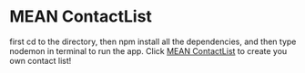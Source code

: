 # MEAN ContactList
first cd to the directory, then npm install all the dependencies, and then type nodemon in terminal to run the app.
Click [MEAN ContactList]() to create you own contact list!

